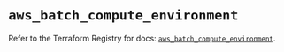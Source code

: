 # `aws_batch_compute_environment`

Refer to the Terraform Registry for docs: [`aws_batch_compute_environment`](https://registry.terraform.io/providers/hashicorp/aws/5.47.0/docs/resources/batch_compute_environment).
